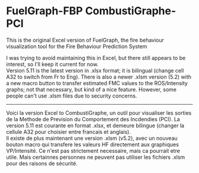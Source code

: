 # FuelGraph-FBP CombustiGraphe-PCI
This is the original Excel version of FuelGraph, the fire behaviour visualization tool for the Fire Behaviour Prediction System

I was trying to avoid maintaining this in Excel, but there still appears to be interest, so I'll keep it current for now.  
Version 5.11 is the latest version in .xlsx format; it is bilingual (change cell A32 to switch from Fr to Eng). 
There is also a newer .xlsm version (5.2) with a new macro button to transfer estimated FMC values to the ROS/Intensity graphs; not that necessary, but kind of a nice feature. However, some people can't use .xlsm files due to security concerns. 

-------------

Voici la version Excel to CombustiGraphe, un outil pour visualiser les sorties de la Methode de Prevision du Comportement des Incdendies (PCI). 
La version 5.11 est courante en format .xlsx, et demeure bilingue (changer la cellule A32 pour choisier entre francais et anglais).  
Il existe de plus maintenant une version .xlsm (v5.2), avec un nouveau bouton macro qui transfere les valeurs HF directement aux graphiques VP/Intensité. Ce n'est pas strictement necessaire, mais ca pourrait etre utile. Mais certainnes personnes ne peuvent pas utiliser les fichiers .xlsm pour des raisons de sécurité. 


